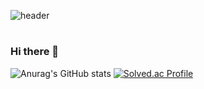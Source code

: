 ![header](https://capsule-render.vercel.app/api?type=venom&color=AFEEEE&height=200&section=header&text=hyejin%20world!)
#
### Hi there 👋

<!--
**gpwls2/gpwls2** is a ✨ _special_ ✨ repository because its `README.md` (this file) appears on your GitHub profile.

Here are some ideas to get you started:

- 🔭 I’m currently working on ...
- 🌱 I’m currently learning ...
- 👯 I’m looking to collaborate on ...
- 🤔 I’m looking for help with ...
- 💬 Ask me about ...
- 📫 How to reach me: ...
- 😄 Pronouns: ...
- ⚡ Fun fact: ...
-->

![Anurag's GitHub stats](https://github-readme-stats.vercel.app/api?username=gpwls2&show_icons=true&theme=dark)
[![Solved.ac Profile](http://mazassumnida.wtf/api/generate_badge?boj=gpwls2)](https://solved.ac/gpwls2)<br/>


